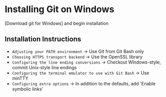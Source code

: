 # Installing Git on Windows

[Download git for Windows] and begin installation

## Installation Instructions
- `Adjusting your PATH environment` -> Use Git from Git Bash only
- `Choosing HTTPS transport backend` -> Use the OpenSSL library
- `Configuring the line ending conversions` -> Checkout Windows-style, commit Unix-style line endings
- `Configuring the terminal emulator to use with Git Bash` -> Use minTTY
- `Configuring extra options` -> In addition to the defaults, add 'Enable symbolic links'
